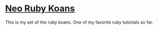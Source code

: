 [Neo Ruby Koans](http://rubykoans.com/)
==============

This is my set of the ruby koans. One of my favorite ruby tutorials so far.
